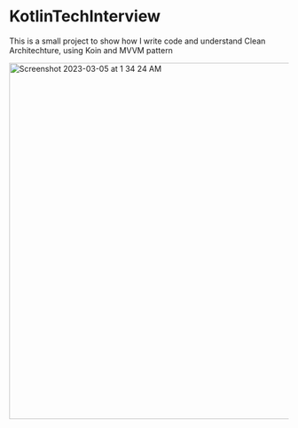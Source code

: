 # KotlinTechInterview

This is a small project to show how I write code and understand Clean Architechture, using Koin and MVVM pattern

<img width="642" alt="Screenshot 2023-03-05 at 1 34 24 AM" src="https://user-images.githubusercontent.com/25818977/222952874-24dad5b1-ad70-4704-b15a-485e062738e5.png">
